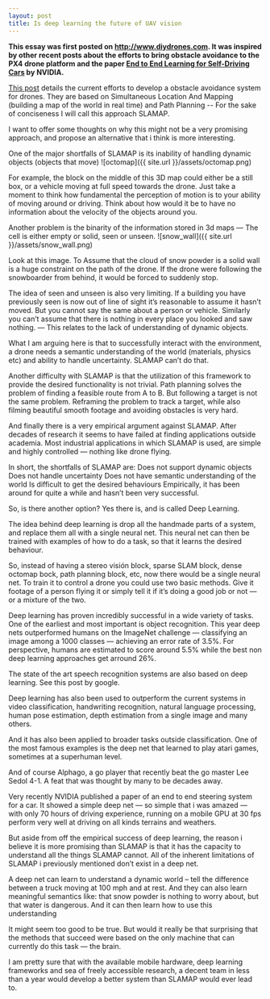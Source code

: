```yaml
---
layout: post
title: Is deep learning the future of UAV vision
---
```


**This essay was first posted on <http://www.diydrones.com>. It was inspired by other recent posts about the efforts to bring obstacle avoidance to the PX4 drone platform and the paper [End to End Learning for Self-Driving Cars](https://arxiv.org/abs/1604.07316) by NVIDIA.**

[This post](http://diydrones.com/profiles/blogs/px4-update-obstacle-avoidance-talk-at-dronecode-unconference) details the current efforts to develop a obstacle avoidance system for drones. They are based on Simultaneous Location And Mapping (building a map of the world in real time) and Path Planning -- For the sake of conciseness I will call this approach SLAMAP.

 I want to offer some thoughts on why this might not be a very promising approach, and propose an alternative that i think is more interesting.

One of the major shortfalls of SLAMAP is its inability of handling dynamic objects (objects that move)
![octomap]({{ site.url }}/assets/octomap.png)

For example, the block on the middle of this 3D map could either be a still box, or a vehicle moving at full speed towards the drone. Just take a moment to think how fundamental the perception of motion is to your ability of moving around or driving. Think about how would it be to have no information about the velocity of the objects around you.

Another problem is the binarity of the information stored in 3d maps — The cell is either empty or solid, seen or unseen.
![snow_wall]({{ site.url }}/assets/snow_wall.png)

Look at this image. To Assume that the cloud of snow powder is a solid wall is a huge constraint on the path of the drone. If the drone were following the snowboarder from behind, it would be forced to suddenly stop.

The idea of seen and unseen is also very limiting. If a building you have previously seen is now out of line of sight it’s reasonable to assume it hasn’t moved. But you cannot say the same about a person or vehicle. Similarly you can’t assume that there is nothing in every place you looked and saw nothing. — This relates to the lack of understanding of dynamic objects.

What I am arguing here is that to successfully interact with the environment, a drone needs a semantic understanding of the world (materials, physics etc) and ability to handle uncertainty. SLAMAP can’t do that.

Another difficulty with SLAMAP is that the utilization of this framework to provide the desired functionality is not trivial. Path planning solves the problem of finding a feasible route from A to B. But following a target is not the same problem. Reframing the problem to track a target, while also filming beautiful smooth footage and avoiding obstacles is very hard.

And finally there is a very empirical argument against SLAMAP. After decades of research it seems to have failed at finding applications outside academia. Most industrial applications in which SLAMAP is used, are simple and highly controlled — nothing like drone flying.

In short, the shortfalls of SLAMAP are:
Does not support dynamic objects
Does not handle uncertainty
Does not have semantic understanding of the world
Is difficult to get the desired behaviours
Empirically, it has been around for quite a while and hasn’t been very successful.


So, is there another option? Yes there is, and is called Deep Learning.

The idea behind deep learning is drop all the handmade parts of a system, and replace them all with a single neural net. This neural net can then be trained with examples of how to do a task, so that it learns the desired behaviour.

So, instead of having a stereo visión block, sparse SLAM block, dense octomap bock, path planning block, etc, now there would be a single neural net. To train it to control a drone you could use two basic methods. Give it footage of a person flying it or simply tell it if it’s doing a good job or not — or a mixture of the two.

Deep learning has proven incredibly successful in a wide variety of tasks. One of the earliest and most important is object recognition. This year deep nets outperformed humans on the ImageNet challenge — classifying an image among a 1000 classes — achieving an error rate of 3.5%. For perspective, humans are estimated to score around 5.5% while the best non deep learning approaches get arround 26%.

The state of the art speech recognition systems are also based on deep learning. See this post by google.

 Deep learning has also been used to outperform the current systems in video classification, handwriting recognition, natural language processing, human pose estimation, depth estimation from a single image and many others.

And it has also been applied to broader tasks outside classification. One of the most famous examples is the deep net that learned to play atari games, sometimes at a superhuman level.

And of course Alphago, a go player that recently beat the go master Lee Sedol 4-1. A feat that was thought by many to be decades away.

Very recently NVIDIA published a paper of an end to end steering system for a car. It showed a simple deep net — so simple that i was amazed — with only 70 hours of driving experience, running on a mobile GPU at 30 fps perform very well at driving on all kinds terrains and weathers.

But aside from off the empirical success of deep learning, the reason i believe it is more promising than SLAMAP is that it has the capacity to understand all the things SLAMAP cannot. All of the inherent limitations of SLAMAP i previously mentioned don’t exist in a deep net.

A deep net can learn to understand a dynamic world – tell the difference between a truck moving at 100 mph and at rest. And they can also learn meaningful semantics like: that snow powder is nothing to worry about, but that water is dangerous. And it can then learn how to use  this understanding


It might seem too good to be true. But would it really be that surprising that the methods that succeed were based on the only machine that can currently do this task — the brain.

I am pretty sure that with the available mobile hardware, deep learning frameworks and sea of freely accessible research, a decent team in less than a year would develop a better system than SLAMAP would ever lead to.
